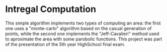 # Intregal Computation
This simple algorithm implements two types of computing an area: the first one uses a "monte-carlo" algorithm based on the casual generation of points, while the second one implements the "Jeff-Cavalieri" method used to aproximate the area with some parobolic functions. This project was part of the presentation of the 5th year HighSchool final exam.
